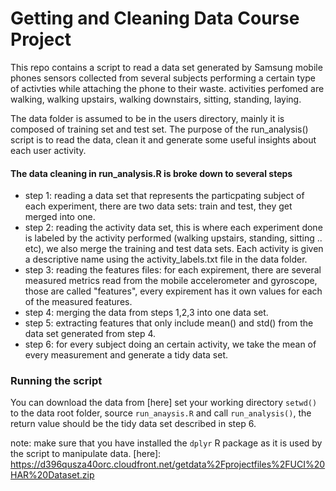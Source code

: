 # Getting and Cleaning Data Course Project

This repo contains a script to read a data set generated by Samsung mobile phones sensors collected from several subjects performing a certain type of activties while attaching the phone to their waste. activities perfomed are walking, walking upstairs, walking downstairs, sitting, standing, laying.

The data folder is assumed to be in the users directory, mainly it is composed of training set and test set. The purpose of the run_analysis() script is to read the data, clean it and generate some useful insights about each user activity.

#### The data cleaning in run_analysis.R is broke down to several steps
- step 1: reading a data set that represents the particpating subject of each experiment, there are two data sets: train and test, they get merged into one.
- step 2: reading the activity data set, this is where each experiment done is labeled by the activity performed (walking upstairs, standing, sitting .. etc), we also merge the training and test data sets. Each activity is given a descriptive name using the activity_labels.txt file in the data folder.
- step 3: reading the features files: for each expirement, there are several measured metrics read from the mobile accelerometer and gyroscope, those are called "features", every expirement has it own values for each of the measured features.
- step 4: merging the data from steps 1,2,3 into one data set.
- step 5: extracting features that only include mean() and std() from the data set generated from step 4.
- step 6: for every subject doing an certain activity, we take the mean of every measurement and generate a tidy data set.

### Running the script
You can download the data from [here]
set your working directory ```setwd()``` to the data root folder, source ```run_anaysis.R``` and call ```run_analysis()```, the return value should be the tidy data set described in step 6.

note: make sure that you have installed the ```dplyr``` R package as it is used by the script to manipulate data.
   [here]: <https://d396qusza40orc.cloudfront.net/getdata%2Fprojectfiles%2FUCI%20HAR%20Dataset.zip>



